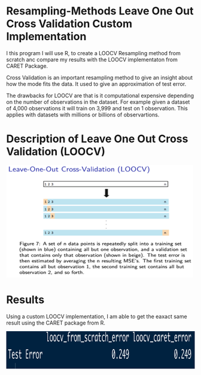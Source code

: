 # Resampling-Methods Leave One Out Cross Validation Custom Implementation

I this program I will use R, to create a LOOCV Resampling method from scratch anc compare my results with the LOOCV implementaton from CARET Package.

Cross Validation is an important resampling method to give an insight about how the mode fits the data. It used to give an approximation of test error.

The drawbacks for LOOCV are that is it computational expensive depending on the number of observations in the dataset. For example given a dataset of 4,000 observations it will train on 3,999 and test on 1 observation. This applies with datasets with millions or billions of observartions. 

# Description of Leave One Out Cross Validation (LOOCV)

<img src="https://github.com/JaimeGoB/Resampling-Methods/blob/main/data/loocv.png" width="500" height="300" />


# Results

Using a custom LOOCV implementation, I am able to get the eaxact same result using the CARET package from R.

<img src="https://github.com/JaimeGoB/Resampling-Methods/blob/main/data/results.png" width="600" height="100" />
